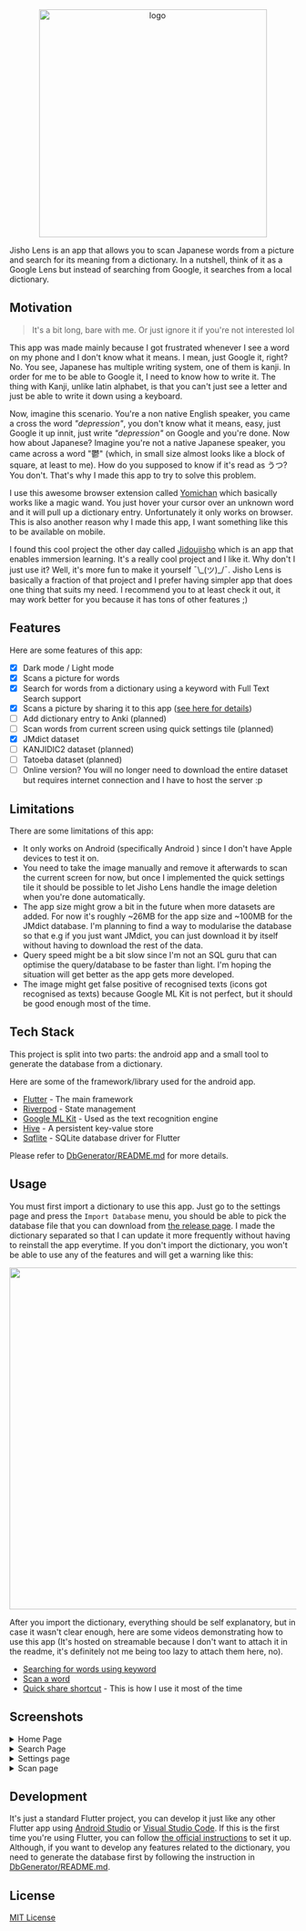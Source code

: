 <div align="center">
  <picture>
     <source width="400" media="(prefers-color-scheme: dark)" srcset="https://i.ibb.co/P1SXZxr/readme-logo-dark.png">
     <img width="400" alt="logo" src="https://i.ibb.co/3pjfzd1/readme-logo-light.png">
  </picture>
</div>

Jisho Lens is an app that allows you to scan Japanese words from a picture and search for its meaning from a dictionary. In a nutshell, think of it as a Google Lens but instead of searching from Google, it searches from a local dictionary.

## Motivation

> It's a bit long, bare with me. Or just ignore it if you're not interested lol

This app was made mainly because I got frustrated whenever I see a word on my phone and I don't know what it means. I mean, just Google it, right? No. You see, Japanese has multiple writing system, one of them is kanji. In order for me to be able to Google it, I need to know how to write it. The thing with Kanji, unlike latin alphabet, is that you can't just see a letter and just be able to write it down using a keyboard.

Now, imagine this scenario. You're a non native English speaker, you came a cross the word _"depression"_, you don't know what it means, easy, just Google it up innit, just write _"depression"_ on Google and you're done. Now how about Japanese? Imagine you're not a native Japanese speaker, you came across a word "鬱" (which, in small size almost looks like a block of square, at least to me). How do you supposed to know if it's read as うつ? You don't. That's why I made this app to try to solve this problem.

I use this awesome browser extension called [Yomichan](https://github.com/FooSoft/yomichan) which basically works like a magic wand. You just hover your cursor over an unknown word and it will pull up a dictionary entry. Unfortunately it only works on browser. This is also another reason why I made this app, I want something like this to be available on mobile.

I found this cool project the other day called [Jidoujisho](https://github.com/lrorpilla/jidoujisho) which is an app that enables immersion learning. It's a really cool project and I like it. Why don't I just use it? Well, it's more fun to make it yourself ¯\\\_(ツ)\_/¯. Jisho Lens is basically a fraction of that project and I prefer having simpler app that does one thing that suits my need. I recommend you to at least check it out, it may work better for you because it has tons of other features ;)

## Features

Here are some features of this app:

- [x] Dark mode / Light mode
- [x] Scans a picture for words
- [x] Search for words from a dictionary using a keyword with Full Text Search support
- [x] Scans a picture by sharing it to this app ([see here for details](#usage))
- [ ] Add dictionary entry to Anki (planned)
- [ ] Scan words from current screen using quick settings tile (planned)
- [x] JMdict dataset
- [ ] KANJIDIC2 dataset (planned)
- [ ] Tatoeba dataset (planned)
- [ ] Online version? You will no longer need to download the entire dataset but requires internet connection and I have to host the server :p

## Limitations

There are some limitations of this app:

- It only works on Android (specifically Android ) since I don't have Apple devices to test it on.
- You need to take the image manually and remove it afterwards to scan the current screen for now, but once I implemented the quick settings tile it should be possible to let Jisho Lens handle the image deletion when you're done automatically.
- The app size might grow a bit in the future when more datasets are added. For now it's roughly ~26MB for the app size and ~100MB for the JMdict database. I'm planning to find a way to modularise the database so that e.g if you just want JMdict, you can just download it by itself without having to download the rest of the data.
- Query speed might be a bit slow since I'm not an SQL guru that can optimise the query/database to be faster than light. I'm hoping the situation will get better as the app gets more developed.
- The image might get false positive of recognised texts (icons got recognised as texts) because Google ML Kit is not perfect, but it should be good enough most of the time.

## Tech Stack

This project is split into two parts: the android app and a small tool to generate the database from a dictionary.

Here are some of the framework/library used for the android app.

- [Flutter](https://flutter.dev) - The main framework
- [Riverpod](https://riverpod.dev) - State management
- [Google ML Kit](https://developers.google.com/ml-kit) - Used as the text recognition engine
- [Hive](https://docs.hivedb.dev/#/) - A persistent key-value store
- [Sqflite](https://pub.dev/packages/sqflite) - SQLite database driver for Flutter

Please refer to [DbGenerator/README.md](https://github.com/elianiva/jisho-lens/blob/master/DbGenerator/README.md) for more details.

## Usage

You must first import a dictionary to use this app. Just go to the settings page and press the `Import Database` menu, you should be able to pick the database file that you can download from [the release page](https://github.com/elianiva/jisho-lens/releases/). I made the dictionary separated so that I can update it more frequently without having to reinstall the app everytime. If you don't import the dictionary, you won't be able to use any of the features and will get a warning like this:

<img src="https://i.ibb.co/jT0fYnK/warning.png" width="600" />

After you import the dictionary, everything should be self explanatory, but in case it wasn't clear enough, here are some videos demonstrating how to use this app (It's hosted on streamable because I don't want to attach it in the readme, it's definitely not me being too lazy to attach them here, no).

- [Searching for words using keyword](https://streamable.com/k0q2yr)
- [Scan a word](https://streamable.com/y32jxq)
- [Quick share shortcut](https://streamable.com/2c1vf9) - This is how I use it most of the time

## Screenshots

<details>
<summary>Home Page</summary>

| Dark mode                                                                         | Light mode                                                                         |
| --------------------------------------------------------------------------------- | ---------------------------------------------------------------------------------- |
| <kbd> <img src="https://i.ibb.co/M7RY15P/homepage-dark.png" width="240" /> </kbd> | <kbd> <img src="https://i.ibb.co/FVQqX2y/homepage-light.png" width="240" /> </kbd> |

</details>

<details>
<summary>Search Page</summary>

| Dark mode                                                                       | Light mode                                                                       |
| ------------------------------------------------------------------------------- | -------------------------------------------------------------------------------- |
| <kbd> <img src="https://i.ibb.co/tJswpBK/search-dark.png" width="240" /> </kbd> | <kbd> <img src="https://i.ibb.co/0VNXv38/search-light.png" width="240" /> </kbd> |

</details>

<details>
<summary>Settings page</summary>

| Dark mode                                                                         | Light mode                                                                         |
| --------------------------------------------------------------------------------- | ---------------------------------------------------------------------------------- |
| <kbd> <img src="https://i.ibb.co/hXv8P9P/settings-dark.png" width="240" /> </kbd> | <kbd> <img src="https://i.ibb.co/j5rD9rk/settings-light.png" width="240" /> </kbd> |

</details>

<details>
<summary>Scan page</summary>

| Dark mode                                                                       | Light mode                                                                       |
| ------------------------------------------------------------------------------- | -------------------------------------------------------------------------------- |
| <kbd> <img src="https://i.ibb.co/9G8BBVp/scan-dark.png" width="240" /> </kbd>   | <kbd> <img src="https://i.ibb.co/bgg5yD5/scan-light.png" width="240" /> </kbd>   |
| <kbd> <img src="https://i.ibb.co/gw38JRk/scan-2-dark.png" width="240" /> </kbd> | <kbd> <img src="https://i.ibb.co/ZB80nFM/scan-2-light.png" width="240" /> </kbd> |

</details>

## Development

It's just a standard Flutter project, you can develop it just like any other Flutter app using [Android Studio](https://developer.android.com/studio) or [Visual Studio Code](https://code.visualstudio.com/). If this is the first time you're using Flutter, you can follow [the official instructions](https://docs.flutter.dev/get-started/install) to set it up.
Although, if you want to develop any features related to the dictionary, you need to generate the database first by following the instruction in [DbGenerator/README.md](./DbGenerator/README.md).

## License

[MIT License](LICENSE)
